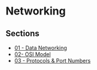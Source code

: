 # Networking

## Sections
- [01 - Data Networking](docs/01-Data-Networking.md)
- [02- OSI Model](docs/02-OSI-Model.md)
- [03 - Protocols & Port Numbers](docs/03-Protocols-and-Port-Numbers.md)
